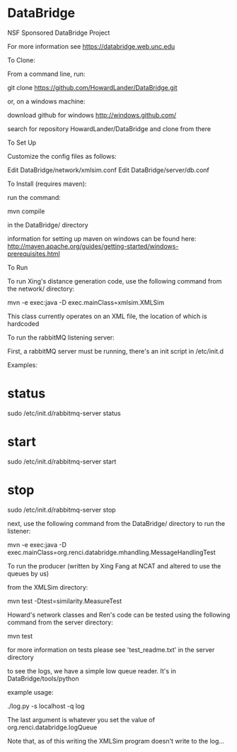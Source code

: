 DataBridge
==========

NSF Sponsored DataBridge Project

For more information see https://databridge.web.unc.edu

To Clone:

From a command line, run:

git clone https://github.com/HowardLander/DataBridge.git

or, on a windows machine:

download github for windows
http://windows.github.com/

search for repository HowardLander/DataBridge and clone from there

To Set Up

Customize the config files as follows:

Edit DataBridge/network/xmlsim.conf
Edit DataBridge/server/db.conf

To Install (requires maven):

run the command:

mvn compile

in the DataBridge/ directory

information for setting up maven on windows can be found here:
http://maven.apache.org/guides/getting-started/windows-prerequisites.html

To Run

To run Xing's distance generation code, use the following command from the network/ directory:

mvn -e exec:java -D exec.mainClass=xmlsim.XMLSim

This class currently operates on an XML file, the location of which is hardcoded

To run the rabbitMQ listening server:

First, a rabbitMQ server must be running, there's an init script in /etc/init.d

Examples:

# status
sudo /etc/init.d/rabbitmq-server status

# start 
sudo /etc/init.d/rabbitmq-server start

# stop 
sudo /etc/init.d/rabbitmq-server stop

next, use the following command from the DataBridge/ directory to run the listener:

mvn -e exec:java -D exec.mainClass=org.renci.databridge.mhandling.MessageHandlingTest

To run the producer (written by Xing Fang at NCAT and altered to use the queues by us)

from the XMLSim directory:

mvn test -Dtest=similarity.MeasureTest

Howard's network classes and Ren's code can be tested using the following command from the server directory:

mvn test

for more information on tests please see 'test_readme.txt' in the server directory

to see the logs, we have a simple low queue reader.  It's in DataBridge/tools/python

example usage:

./log.py -s localhost -q log

The last argument is whatever you set the value of org.renci.databridge.logQueue 

Note that, as of this writing the XMLSim program doesn't write to the log...
